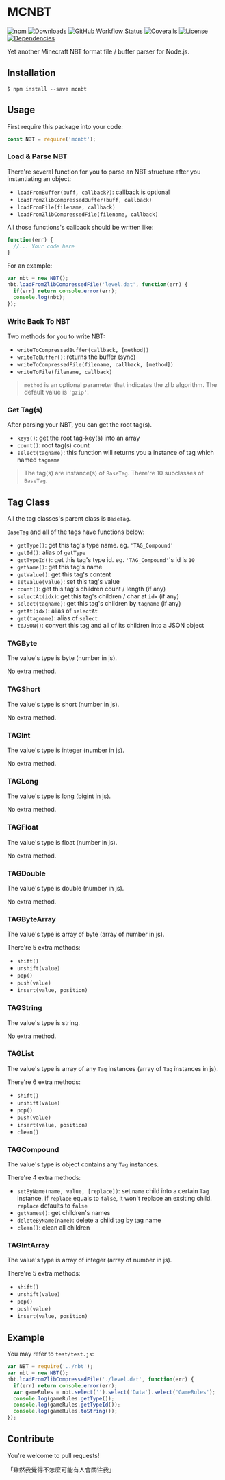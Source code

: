 # MCNBT

[![npm](https://img.shields.io/npm/v/mcnbt)](https://www.npmjs.com/package/mcnbt)
[![Downloads](https://img.shields.io/npm/dm/mcnbt)](https://www.npmjs.com/package/mcnbt)
[![GitHub Workflow Status](https://img.shields.io/github/workflow/status/BoogeeDoo/mcnbt/Node.js%20CI)](https://github.com/BoogeeDoo/mcnbt/actions/workflows/node.js.yml)
[![Coveralls](https://img.shields.io/coveralls/github/BoogeeDoo/mcnbt)](https://coveralls.io/github/BoogeeDoo/mcnbt)
[![License](https://img.shields.io/npm/l/mcnbt)](https://github.com/BoogeeDoo/mcnbt/blob/master/LICENSE)
[![Dependencies](https://img.shields.io/librariesio/release/npm/mcnbt)](https://libraries.io/npm/mcnbt)

Yet another Minecraft NBT format file / buffer parser for Node.js.

## Installation

```shell
$ npm install --save mcnbt
```

## Usage

First require this package into your code:

```javascript
const NBT = require('mcnbt');
```

### Load & Parse NBT

There're several function for you to parse an NBT structure after you instantiating
an object:

+ `loadFromBuffer(buff, callback?)`: callback is optional
+ `loadFromZlibCompressedBuffer(buff, callback)`
+ `loadFromFile(filename, callback)`
+ `loadFromZlibCompressedFile(filename, callback)`

All those functions's callback should be written like:

```javascript
function(err) {
  //... Your code here
}
```

For an example:

```javascript
var nbt = new NBT();
nbt.loadFromZlibCompressedFile('level.dat', function(err) {
  if(err) return console.error(err);
  console.log(nbt);
});
```

### Write Back To NBT

Two methods for you to write NBT:

+ `writeToCompressedBuffer(callback, [method])`
+ `writeToBuffer()`: returns the buffer (sync)
+ `writeToCompressedFile(filename, callback, [method])`
+ `writeToFile(filename, callback)`

> `method` is an optional parameter that indicates the zlib algorithm. The default
> value is `'gzip'`.

### Get Tag(s)

After parsing your NBT, you can get the root tag(s).

+ `keys()`: get the root tag-key(s) into an array
+ `count()`: root tag(s) count
+ `select(tagname)`: this function will returns you a instance of tag which named `tagname`

> The tag(s) are instance(s) of `BaseTag`. There're 10 subclasses of `BaseTag`.

## Tag Class

All the tag classes's parent class is `BaseTag`.

`BaseTag` and all of the tags have functions below:

+ `getType()`: get this tag's type name. eg. `'TAG_Compound'`
+ `getId()`: alias of `getType`
+ `getTypeId()`: get this tag's type id. eg. `'TAG_Compound'`'s id is `10`
+ `getName()`: get this tag's name
+ `getValue()`: get this tag's content
+ `setValue(value)`: set this tag's value
+ `count()`: get this tag's children count / length (if any)
+ `selectAt(idx)`: get this tag's children / char at `idx` (if any)
+ `select(tagname)`: get this tag's children by `tagname` (if any)
+ `getAt(idx)`: alias of `selectAt`
+ `get(tagname)`: alias of `select`
+ `toJSON()`: convert this tag and all of its children into a JSON object

### TAGByte

The value's type is byte (number in js).

No extra method.

### TAGShort

The value's type is short (number in js).

No extra method.

### TAGInt

The value's type is integer (number in js).

No extra method.

### TAGLong

The value's type is long (bigint in js).

No extra method.

### TAGFloat

The value's type is float (number in js).

No extra method.

### TAGDouble

The value's type is double (number in js).

No extra method.

### TAGByteArray

The value's type is array of byte (array of number in js).

There're 5 extra methods:

+ `shift()`
+ `unshift(value)`
+ `pop()`
+ `push(value)`
+ `insert(value, position)`

### TAGString

The value's type is string.

No extra method.

### TAGList

The value's type is array of any `Tag` instances (array of `Tag` instances in js).

There're 6 extra methods:

+ `shift()`
+ `unshift(value)`
+ `pop()`
+ `push(value)`
+ `insert(value, position)`
+ `clean()`

### TAGCompound

The value's type is object contains any `Tag` instances.

There're 4 extra methods:

+ `setByName(name, value, [replace])`: set `name` child into a certain `Tag` instance.
  if `replace` equals to `false`, it won't replace an exsiting child. `replace` defaults to `false`
+ `getNames()`: get children's names
+ `deleteByName(name)`: delete a child tag by tag name
+ `clean()`: clean all children

### TAGIntArray

The value's type is array of integer (array of number in js).

There're 5 extra methods:

+ `shift()`
+ `unshift(value)`
+ `pop()`
+ `push(value)`
+ `insert(value, position)`

## Example

You may refer to `test/test.js`:

```javascript
var NBT = require('../nbt');
var nbt = new NBT();
nbt.loadFromZlibCompressedFile('./level.dat', function(err) {
  if(err) return console.error(err);
  var gameRules = nbt.select('').select('Data').select('GameRules');
  console.log(gameRules.getType());
  console.log(gameRules.getTypeId());
  console.log(gameRules.toString());
});
```

## Contribute

You're welcome to pull requests!

「雖然我覺得不怎麼可能有人會關注我」
